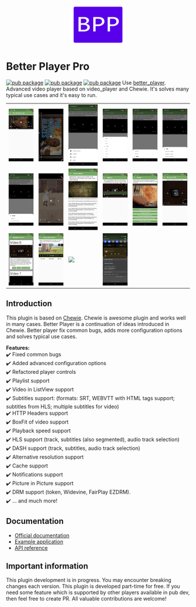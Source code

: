 <p align="center">
<img src="https://raw.githubusercontent.com/PuzzleTakX/better_player_pro/refs/heads/master/media/logo.png" width="150"height="110">
</p>


# Better Player Pro
[![pub package](https://img.shields.io/pub/v/better_player.svg)](https://pub.dartlang.org/packages/better_player_pro)
[![pub package](https://img.shields.io/github/license/puzzletakx/better_player_pro.svg?style=flat)](https://github.com/puzzletakx/better_player_pro)
[![pub package](https://img.shields.io/badge/platform-flutter-blue.svg)](https://github.com/puzzletakx/better_player_pro)
Use [better_player](https://pub.dev/packages/better_player). 
Advanced video player based on video_player and Chewie. It's solves many typical use cases and it's easy to run.

<table>
   <tr>
      <td>
         <img width="250px" src="https://raw.githubusercontent.com/puzzletakx/better_player_pro/master/media/1.png">
      </td>
      <td>
         <img width="250px" src="https://raw.githubusercontent.com/puzzletakx/better_player_pro/master/media/2.png">
      </td>
      <td>
         <img width="250px" src="https://raw.githubusercontent.com/puzzletakx/better_player_pro/master/media/3.png">
      </td>
      <td>
         <img width="250px" src="https://raw.githubusercontent.com/puzzletakx/better_player_pro/master/media/4.png">
      </td>
      <td>
         <img width="250px" src="https://raw.githubusercontent.com/puzzletakx/better_player_pro/master/media/5.png">
      </td>
      <td>
         <img width="250px" src="https://raw.githubusercontent.com/puzzletakx/better_player_pro/master/media/6.png">
      </td>
   </tr>
   <tr>
      <td>
         <img width="250px" src="https://raw.githubusercontent.com/puzzletakx/better_player_pro/master/media/7.png">
      </td>
      <td>
         <img width="250px" src="https://raw.githubusercontent.com/puzzletakx/better_player_pro/master/media/8.png">
      </td>
      <td>
         <img width="250px" src="https://raw.githubusercontent.com/puzzletakx/better_player_pro/master/media/9.png">
      </td>
      <td>
         <img width="250px" src="https://raw.githubusercontent.com/puzzletakx/better_player_pro/master/media/10.png">
      </td>
      <td>
         <img width="250px" src="https://raw.githubusercontent.com/puzzletakx/better_player_pro/master/media/11.png">
      </td>
      <td>
         <img width="250px" src="https://raw.githubusercontent.com/puzzletakx/better_player_pro/master/media/12.png">
      </td>
   </tr>
   <tr>
      <td>
         <img width="250px" src="https://raw.githubusercontent.com/puzzletakx/better_player_pro/master/media/13.png">
      </td>
      <td>
         <img width="250px" src="https://raw.githubusercontent.com/puzzletakx/better_player_pro/master/media/14.png">
      </td>
      <td>
         <img width="250px" src="https://raw.githubusercontent.com/puzzletakx/better_player_pro/master/media/15.png">
      </td>
      <td>
         <img width="250px" src="https://raw.githubusercontent.com/puzzletakx/better_player_pro/master/media/16.png">
      </td>
    </tr>	
</table>

## Introduction
This plugin is based on [Chewie](https://github.com/brianegan/chewie). Chewie is awesome plugin and works well in many cases. Better Player is a continuation of ideas introduced in Chewie. Better player fix common bugs, adds more configuration options and solves typical use cases. 

**Features:**  
✔️ Fixed common bugs  
✔️ Added advanced configuration options  
✔️ Refactored player controls  
✔️ Playlist support  
✔️ Video in ListView support  
✔️ Subtitles support: (formats: SRT, WEBVTT with HTML tags support; subtitles from HLS; multiple subtitles for video)  
✔️ HTTP Headers support  
✔️ BoxFit of video support  
✔️ Playback speed support  
✔️ HLS support (track, subtitles (also segmented), audio track selection)  
✔️ DASH support (track, subtitles, audio track selection)     
✔️ Alternative resolution support  
✔️ Cache support  
✔️ Notifications support  
✔️ Picture in Picture support     
✔️ DRM support (token, Widevine, FairPlay EZDRM).    
✔️ ... and much more!  


## Documentation
* [Official documentation](https://puzzletakx.github.io/better_player_pro/)
* [Example application](https://github.com/puzzletakx/better_player_pro/tree/master/example)
* [API reference](https://pub.dev/documentation/better_player/latest/better_player/better_player-library.html)


## Important information
This plugin development is in progress. You may encounter breaking changes each version. This plugin is developed part-time for free. If you need
some feature which is supported by other players available in pub dev, then feel free to create PR. All valuable contributions are welcome!


